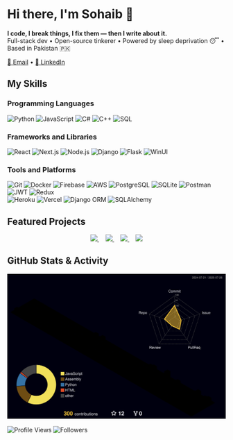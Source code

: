 <h1 align="left">Hi there, I'm Sohaib 👋</h1>

<p align="left">
  <b>I code, I break things, I fix them — then I write about it.</b><br/>
  Full-stack dev • Open-source tinkerer • Powered by sleep deprivation 😴 • Based in Pakistan 🇵🇰
</p>

<p align="left">
  <a href="mailto:sohaibshaukat.dev@gmail.com">📧 Email</a> •
  <a href="https://www.linkedin.com/in/sohaib-shaukat-7s">🔗 LinkedIn</a>
</p>

## My Skills

### Programming Languages

<div>
  <img src="https://img.shields.io/badge/-Python-3776AB?style=flat&logo=python&logoColor=white" alt="Python" />
  <img src="https://img.shields.io/badge/-JavaScript-F7DF1E?style=flat&logo=javascript&logoColor=black" alt="JavaScript" />
  <img src="https://img.shields.io/badge/-C%23-239120?style=flat&logo=csharp&logoColor=white" alt="C#" />
  <img src="https://img.shields.io/badge/-C%2B%2B-00599C?style=flat&logo=cplusplus&logoColor=white" alt="C++" />
  <img src="https://img.shields.io/badge/-SQL-000000?style=flat&logo=sql&logoColor=white" alt="SQL" />
</div>

### Frameworks and Libraries

<div>
  <img src="https://img.shields.io/badge/-React-61DAFB?style=flat&logo=react&logoColor=black" alt="React" />
  <img src="https://img.shields.io/badge/-Next.js-000000?style=flat&logo=next.js&logoColor=white" alt="Next.js" />
  <img src="https://img.shields.io/badge/-Node.js-339933?style=flat&logo=node.js&logoColor=white" alt="Node.js" />
  <img src="https://img.shields.io/badge/-Django-092E20?style=flat&logo=django&logoColor=white" alt="Django" />
  <img src="https://img.shields.io/badge/-Flask-000000?style=flat&logo=flask&logoColor=white" alt="Flask" />
  <img src="https://img.shields.io/badge/-WinUI-5C2D91?style=flat&logo=windows&logoColor=white" alt="WinUI" />
</div>

### Tools and Platforms

<div>
  <img src="https://img.shields.io/badge/-Git-F05032?style=flat&logo=git&logoColor=white" alt="Git" />
  <img src="https://img.shields.io/badge/-Docker-2496ED?style=flat&logo=docker&logoColor=white" alt="Docker" />
  <img src="https://img.shields.io/badge/-Firebase-FFCA28?style=flat&logo=firebase&logoColor=black" alt="Firebase" />
  <img src="https://img.shields.io/badge/-AWS-232F3E?style=flat&logo=amazonaws&logoColor=white" alt="AWS" />
  <img src="https://img.shields.io/badge/-PostgreSQL-336791?style=flat&logo=postgresql&logoColor=white" alt="PostgreSQL" />
  <img src="https://img.shields.io/badge/-SQLite-003B57?style=flat&logo=sqlite&logoColor=white" alt="SQLite" />
  <img src="https://img.shields.io/badge/-Postman-FF6C37?style=flat&logo=postman&logoColor=white" alt="Postman" />
  <img src="https://img.shields.io/badge/-JWT-000000?style=flat&logo=json-web-tokens&logoColor=white" alt="JWT" />
  <img src="https://img.shields.io/badge/-Redux-764ABC?style=flat&logo=redux&logoColor=white" alt="Redux" />
</div>
<div>
  <img src="https://img.shields.io/badge/-Heroku-430098?style=flat&logo=heroku&logoColor=white" alt="Heroku" />
  <img src="https://img.shields.io/badge/-Vercel-000000?style=flat&logo=vercel&logoColor=white" alt="Vercel" />
  <img src="https://img.shields.io/badge/-Django_ORM-092E20?style=flat&logo=django&logoColor=white" alt="Django ORM" />
  <img src="https://img.shields.io/badge/-SQLAlchemy-7A0A0A?style=flat&logo=sqlalchemy&logoColor=white" alt="SQLAlchemy" />
</div>

## Featured Projects

<p align="center">
  <a href="https://github.com/SSKnT/my-fitnesspal" style="margin-right: 15px;">
    <img src="https://github-readme-stats.vercel.app/api/pin/?username=SSKnT&repo=my-fitnesspal&theme=dark" />
  </a>
  <a href="https://github.com/SSKnT/utilify-webapp" style="margin-right: 15px;">
    <img src="https://github-readme-stats.vercel.app/api/pin/?username=SSKnT&repo=utilify-webapp&theme=dark" />
  </a>
  <a href="https://github.com/SSKnT/cryptkeep" style="margin-right: 15px;">
    <img src="https://github-readme-stats.vercel.app/api/pin/?username=SSKnT&repo=cryptkeep&theme=dark" />
  </a>
  <a href="https://github.com/SSKnT/scene-skipper-backend">
    <img src="https://github-readme-stats.vercel.app/api/pin/?username=SSKnT&repo=scene-skipper-backend&theme=dark" />
  </a>
</p>

## GitHub Stats & Activity

<p align="center">
  <img src="https://raw.githubusercontent.com/SSKnT/SSKnT/output-3d-contrib/night.svg" />
</p>

![Profile Views](https://komarev.com/ghpvc/?username=SSKnT)
![Followers](https://img.shields.io/github/followers/SSKnT?label=Followers&style=social)


